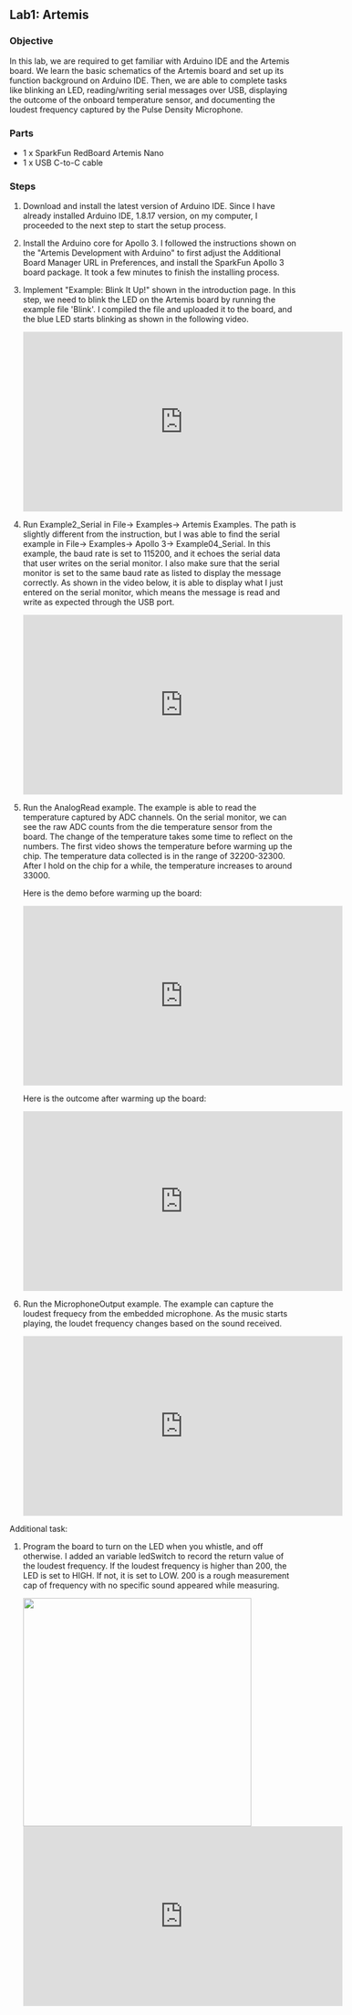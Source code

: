 ## Lab1: Artemis

### Objective
In this lab, we are required to get familiar with Arduino IDE and the Artemis board. We learn the basic schematics of the Artemis board and set up its function background on Arduino IDE. Then, we are able to complete tasks like blinking an LED, reading/writing serial messages over USB, displaying the outcome of the onboard temperature sensor, and documenting the loudest frequency captured by the Pulse Density Microphone.

### Parts
- 1 x SparkFun RedBoard Artemis Nano
- 1 x USB C-to-C cable

### Steps
1. Download and install the latest version of Arduino IDE. Since I have already installed Arduino IDE, 1.8.17 version, on my computer, I proceeded to the next step to start the setup process.

2. Install the Arduino core for Apollo 3. I followed the instructions shown on the "Artemis Development with Arduino" to first adjust the Additional Board Manager URL in Preferences, and install the SparkFun Apollo 3 board package. It took a few minutes to finish the installing process.

3. Implement "Example: Blink It Up!" shown in the introduction page. In this step, we need to blink the LED on the Artemis board by running the example file 'Blink'. I compiled the file and uploaded it to the board, and the blue LED starts blinking as shown in the following video.
    
    <iframe width="560" height="315" src="https://www.youtube.com/embed/XM9cvpO2SmM" title="YouTube video player" frameborder="0" allow="accelerometer; autoplay; clipboard-write; encrypted-media; gyroscope; picture-in-picture" allowfullscreen></iframe>

4. Run Example2_Serial in File-> Examples-> Artemis Examples. The path is slightly different from the instruction, but I was able to find the serial example in File-> Examples-> Apollo 3-> Example04_Serial. In this example, the baud rate is set to 115200, and it echoes the serial data that user writes on the serial monitor. I also make sure that the serial monitor is set to the same baud rate as listed to display the message correctly. As shown in the video below, it is able to display what I just entered on the serial monitor, which means the message is read and write as expected through the USB port.
    
    <iframe width="560" height="315" src="https://www.youtube.com/embed/Sm3dK7V2JJA" title="YouTube video player" frameborder="0" allow="accelerometer; autoplay; clipboard-write; encrypted-media; gyroscope; picture-in-picture" allowfullscreen></iframe>

5. Run the AnalogRead example. The example is able to read the temperature captured by ADC channels. On the serial monitor, we can see the raw ADC counts from the die temperature sensor from the board. The change of the temperature takes some time to reflect on the numbers. The first video shows the temperature before warming up the chip. The temperature data collected is in the range of 32200-32300. After I hold on the chip for a while, the temperature increases to around 33000.

    Here is the demo before warming up the board:
    
    <iframe width="560" height="315" src="https://www.youtube.com/embed/5-OssVm3ug4" title="YouTube video player" frameborder="0" allow="accelerometer; autoplay; clipboard-write; encrypted-media; gyroscope; picture-in-picture" allowfullscreen></iframe>
    
    Here is the outcome after warming up the board:
    
    <iframe width="560" height="315" src="https://www.youtube.com/embed/Wm96Pu9kFZA" title="YouTube video player" frameborder="0" allow="accelerometer; autoplay; clipboard-write; encrypted-media; gyroscope; picture-in-picture" allowfullscreen></iframe>
    
6. Run the MicrophoneOutput example. The example can capture the loudest frequecy from the embedded microphone. As the music starts playing, the loudet frequency changes based on the sound received.
    
    <iframe width="560" height="315" src="https://www.youtube.com/embed/TVpvZs10Qlo" title="YouTube video player" frameborder="0" allow="accelerometer; autoplay; clipboard-write; encrypted-media; gyroscope; picture-in-picture" allowfullscreen></iframe>
    
Additional task:
1. Program the board to turn on the LED when you whistle, and off otherwise. I added an variable ledSwitch to record the return value of the loudest frequency. If the loudest frequency is higher than 200, the LED is set to HIGH. If not, it is set to LOW. 200 is a rough measurement cap of frequency with no specific sound appeared while measuring. 

    <img src="/ECE5960/assets/ledSwitch.png" width="400">

    <iframe width="560" height="315" src="https://www.youtube.com/embed/6Jqbclp8EBI" title="YouTube video player" frameborder="0" allow="accelerometer; autoplay; clipboard-write; encrypted-media; gyroscope; picture-in-picture" allowfullscreen></iframe>

